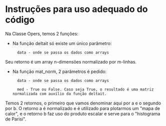 # Instruções para uso adequado do código 

Na Classe Opers, temos 2 funções:  
- Na função deltait só existe um único parâmetro:

        data - onde se passa os dados como arrays  
Seu retorno é um array n-dimensões normalizado por m-linhas.

- Na função mat_norm, 2 parâmetros é pedido:

        data - onde se passa os dados como arrays
        
        med - True ou False. Caso seja True, o resultado é uma matriz normalizada com auxílio da função deltait.  
Temos 2 retornos, o primeiro que vamos denominar aqui por a e o segundo por b. O retorno a é normalizado e é utilizado para plotarmos um "mapa de calor", e o retorno b faz uso do produto escalar e serve para o "histograma de Parisi".         
